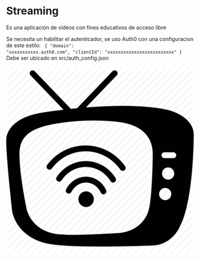 <h1 style='text-align: justify;'> Streaming </h1>

<p style='text-align: justify;'> Es una aplicación de videos con fines educativos de acceso libre </p>

Se necesita un habilitar el autenticador, se uso Auth0 con una configuracion de este estilo:
<code>
{
    "domain": "xxxxxxxxxxx.auth0.com",
    "clientId": "xxxxxxxxxxxxxxxxxxxxxxxxx"
}
</code>
Debe ser ubicado en src/auth_config.json


![ScreenShot](icon.png ) 
